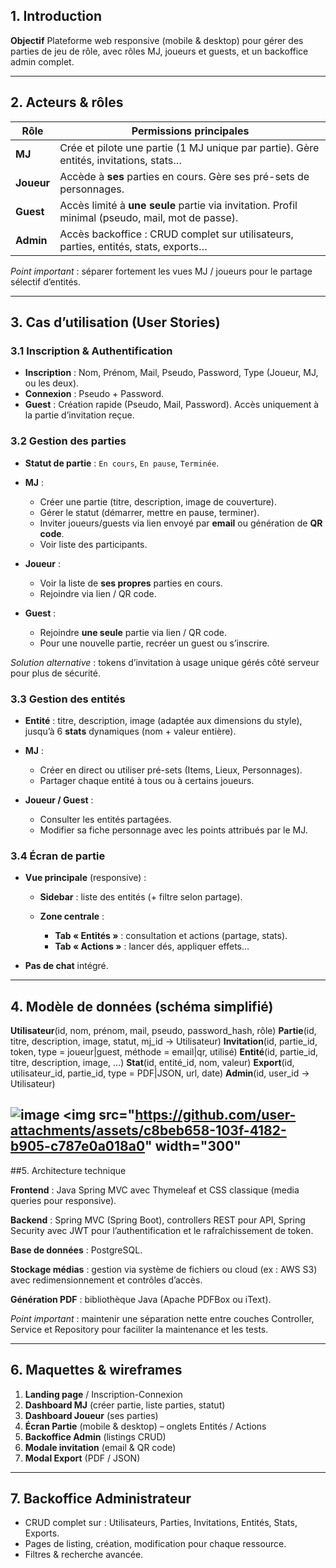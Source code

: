 
## 1. Introduction

**Objectif**
Plateforme web responsive (mobile & desktop) pour gérer des parties de jeu de rôle, avec rôles MJ, joueurs et guests, et un backoffice admin complet.

---

## 2. Acteurs & rôles

| Rôle       | Permissions principales                                                                          |
| ---------- | ------------------------------------------------------------------------------------------------ |
| **MJ**     | Crée et pilote une partie (1 MJ unique par partie). Gère entités, invitations, stats…            |
| **Joueur** | Accède à **ses** parties en cours. Gère ses pré-sets de personnages.                             |
| **Guest**  | Accès limité à **une seule** partie via invitation. Profil minimal (pseudo, mail, mot de passe). |
| **Admin**  | Accès backoffice : CRUD complet sur utilisateurs, parties, entités, stats, exports…              |

*Point important* : séparer fortement les vues MJ / joueurs pour le partage sélectif d’entités.

---

## 3. Cas d’utilisation (User Stories)

### 3.1 Inscription & Authentification

* **Inscription** : Nom, Prénom, Mail, Pseudo, Password, Type (Joueur, MJ, ou les deux).
* **Connexion** : Pseudo + Password.
* **Guest** : Création rapide (Pseudo, Mail, Password). Accès uniquement à la partie d’invitation reçue.

### 3.2 Gestion des parties

* **Statut de partie** : `En cours`, `En pause`, `Terminée`.
* **MJ** :

  * Créer une partie (titre, description, image de couverture).
  * Gérer le statut (démarrer, mettre en pause, terminer).
  * Inviter joueurs/guests via lien envoyé par **email** ou génération de **QR code**.
  * Voir liste des participants.
* **Joueur** :

  * Voir la liste de **ses propres** parties en cours.
  * Rejoindre via lien / QR code.
* **Guest** :

  * Rejoindre **une seule** partie via lien / QR code.
  * Pour une nouvelle partie, recréer un guest ou s’inscrire.

*Solution alternative* : tokens d’invitation à usage unique gérés côté serveur pour plus de sécurité.

### 3.3 Gestion des entités

* **Entité** : titre, description, image (adaptée aux dimensions du style), jusqu’à 6 **stats** dynamiques (nom + valeur entière).
* **MJ** :

  * Créer en direct ou utiliser pré-sets (Items, Lieux, Personnages).
  * Partager chaque entité à tous ou à certains joueurs.
* **Joueur / Guest** :

  * Consulter les entités partagées.
  * Modifier sa fiche personnage avec les points attribués par le MJ.

### 3.4 Écran de partie

* **Vue principale** (responsive) :

  * **Sidebar** : liste des entités (+ filtre selon partage).
  * **Zone centrale** :

    * **Tab « Entités »** : consultation et actions (partage, stats).
    * **Tab « Actions »** : lancer dés, appliquer effets…
* **Pas de chat** intégré.

---

## 4. Modèle de données (schéma simplifié)

**Utilisateur**(id, nom, prénom, mail, pseudo, password_hash, rôle)
**Partie**(id, titre, description, image, statut, mj_id → Utilisateur)
**Invitation**(id, partie_id, token, type = joueur|guest, méthode = email|qr, utilisé)
**Entité**(id, partie_id, titre, description, image, …)
**Stat**(id, entité_id, nom, valeur)
**Export**(id, utilisateur_id, partie_id, type = PDF|JSON, url, date)
**Admin**(id, user_id → Utilisateur)

![image](https://github.com/user-attachments/assets/c8beb658-103f-4182-b905-c787e0a018a0)
<img src="https://github.com/user-attachments/assets/c8beb658-103f-4182-b905-c787e0a018a0" width="300"
---

##5. Architecture technique

**Frontend** : Java Spring MVC avec Thymeleaf et CSS classique (media queries pour responsive).

**Backend** : Spring MVC (Spring Boot), controllers REST pour API, Spring Security avec JWT pour l’authentification et le rafraîchissement de token.

**Base de données** : PostgreSQL.

**Stockage médias** : gestion via système de fichiers ou cloud (ex : AWS S3) avec redimensionnement et contrôles d’accès.

**Génération PDF** : bibliothèque Java (Apache PDFBox ou iText).

*Point important* : maintenir une séparation nette entre couches Controller, Service et Repository pour faciliter la maintenance et les tests.

---

## 6. Maquettes & wireframes

1. **Landing page** / Inscription-Connexion
2. **Dashboard MJ** (créer partie, liste parties, statut)
3. **Dashboard Joueur** (ses parties)
4. **Écran Partie** (mobile & desktop) – onglets Entités / Actions
5. **Backoffice Admin** (listings CRUD)
6. **Modale invitation** (email & QR code)
7. **Modal Export** (PDF / JSON)

---

## 7. Backoffice Administrateur

* CRUD complet sur : Utilisateurs, Parties, Invitations, Entités, Stats, Exports.
* Pages de listing, création, modification pour chaque ressource.
* Filtres & recherche avancée.

